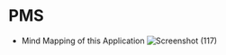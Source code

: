 # PMS
- Mind Mapping of this Application
![Screenshot (117)](https://github.com/user-attachments/assets/c6183acc-bd7c-4341-b9eb-5fa01f0b83b8)
